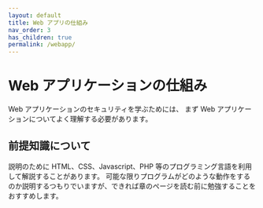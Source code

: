 ```yaml
---
layout: default
title: Web アプリの仕組み
nav_order: 3
has_children: true
permalink: /webapp/
---
```


# Web アプリケーションの仕組み

Web アプリケーションのセキュリティを学ぶためには、
まず Web アプリケーションについてよく理解する必要があります。

## 前提知識について

説明のために HTML、CSS、Javascript、PHP 等のプログラミング言語を利用して解説することがあります。
可能な限りプログラムがどのような動作をするのか説明するつもりでいますが、できれば章のページを読む前に勉強することをおすすめします。
